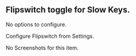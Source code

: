 ## Flipswitch toggle for Slow Keys.

No options to configure.

Configure Flipswitch from Settings.

No Screenshots for this item.
